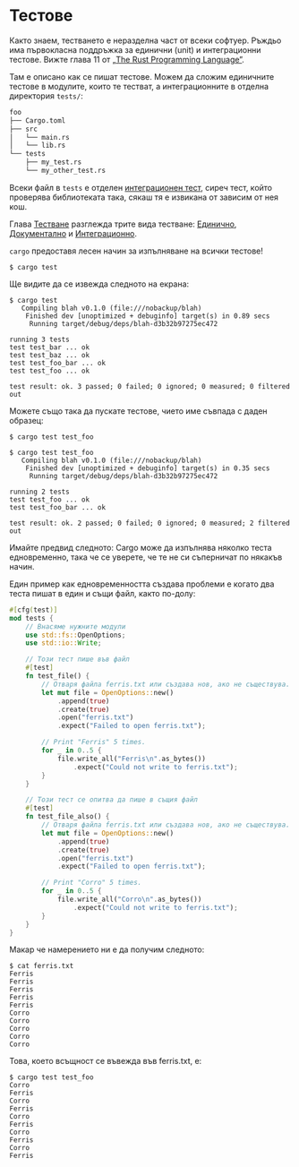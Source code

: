 # Тестове

Както знаем, тестването е неразделна част от всеки софтуер. Ръждьо има
първокласна поддръжка за  единични (unit) и интеграционни тестове. Вижте глава
11 от [„The Rust Programming
Language”](https://doc.rust-lang.org/book/ch11-00-testing.html).

Там е описано как се пишат тестове. Можем да сложим единичните тестове в
модулите, които те тестват, а интеграционните в отделна директория `tests/`:

```txt
foo
├── Cargo.toml
├── src
│   └── main.rs
│   └── lib.rs
└── tests
    ├── my_test.rs
    └── my_other_test.rs
```

Всеки файл в `tests` е отделен [интеграционен
тест](https://doc.rust-lang.org/book/ch11-03-test-organization.html#integration-tests),
сиреч тест, който проверява библиотеката така, сякаш тя е извикана от зависим от нея кош.

Глава [Тестване][testing] разглежда  трите вида тестване: 
[Единично][unit_testing], [Документално][doc_testing] и
[Интеграционно][integration_testing]. 

`cargo` предоставя лесен начин за изпълняване на всички тестове!

```shell
$ cargo test
```

Ще видите да се извежда следното на екрана:

```shell
$ cargo test
   Compiling blah v0.1.0 (file:///nobackup/blah)
    Finished dev [unoptimized + debuginfo] target(s) in 0.89 secs
     Running target/debug/deps/blah-d3b32b97275ec472

running 3 tests
test test_bar ... ok
test test_baz ... ok
test test_foo_bar ... ok
test test_foo ... ok

test result: ok. 3 passed; 0 failed; 0 ignored; 0 measured; 0 filtered out
```

Можете също така да пускате тестове, чието име съвпада с даден образец:

```shell
$ cargo test test_foo
```

```shell
$ cargo test test_foo
   Compiling blah v0.1.0 (file:///nobackup/blah)
    Finished dev [unoptimized + debuginfo] target(s) in 0.35 secs
     Running target/debug/deps/blah-d3b32b97275ec472

running 2 tests
test test_foo ... ok
test test_foo_bar ... ok

test result: ok. 2 passed; 0 failed; 0 ignored; 0 measured; 2 filtered out
```

Имайте предвид следното: Cargo може да изпълнява няколко теста едновременно,
така че се уверете, че те не си съперничат по някакъв начин.

Един пример как едновременността създава проблеми е когато два теста пишат в
един и същи файл, както по-долу:

```rust
#[cfg(test)]
mod tests {
    // Внасяме нужните модули
    use std::fs::OpenOptions;
    use std::io::Write;

    // Този тест пише във файл
    #[test]
    fn test_file() {
        // Отваря файла ferris.txt или създава нов, ако не съществува.
        let mut file = OpenOptions::new()
            .append(true)
            .create(true)
            .open("ferris.txt")
            .expect("Failed to open ferris.txt");

        // Print "Ferris" 5 times.
        for _ in 0..5 {
            file.write_all("Ferris\n".as_bytes())
                .expect("Could not write to ferris.txt");
        }
    }

    // Този тест се опитва да пише в същия файл
    #[test]
    fn test_file_also() {
        // Отваря файла ferris.txt или създава нов, ако не съществува.
        let mut file = OpenOptions::new()
            .append(true)
            .create(true)
            .open("ferris.txt")
            .expect("Failed to open ferris.txt");

        // Print "Corro" 5 times.
        for _ in 0..5 {
            file.write_all("Corro\n".as_bytes())
                .expect("Could not write to ferris.txt");
        }
    }
}
```

Макар че намерението ни е да получим следното:
```shell
$ cat ferris.txt
Ferris
Ferris
Ferris
Ferris
Ferris
Corro
Corro
Corro
Corro
Corro
```
Това, което всъщност се въвежда във ferris.txt, е:
```shell
$ cargo test test_foo
Corro
Ferris
Corro
Ferris
Corro
Ferris
Corro
Ferris
Corro
Ferris
```

[testing]: ../testing.md
[unit_testing]: ../testing/unit_testing.md
[integration_testing]: ../testing/integration_testing.md
[doc_testing]: ../testing/doc_testing.md
